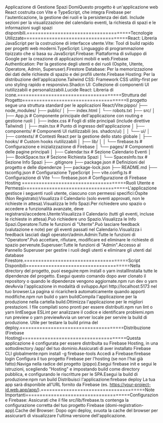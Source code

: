 Applicazione di Gestione Spazi DomiQuesto progetto è un'applicazione web React costruita con Vite e TypeScript, che integra Firebase per l'autenticazione, la gestione dei ruoli e la persistenza dei dati. Include sezioni per la visualizzazione del calendario eventi, la richiesta di spazi e le informazioni sugli spazi disponibili.=====================================Tecnologie Utilizzate=====================================React: Libreria JavaScript per la costruzione di interfacce utente.Vite: Tool di build rapido per progetti web moderni.TypeScript: Linguaggio di programmazione tipizzato che si basa su JavaScript.Firebase: Piattaforma di sviluppo di Google per la creazione di applicazioni mobili e web.Firebase Authentication: Per la gestione degli utenti e dei ruoli (Ospite, Utente, Operatore, Admin, Superuser).Firestore Database: Per la memorizzazione dei dati delle richieste di spazio e dei profili utente.Firebase Hosting: Per la distribuzione dell'applicazione.Tailwind CSS: Framework CSS utility-first per uno styling rapido e responsivo.Shadcn UI: Collezione di componenti UI riutilizzabili e personalizzabili.Lucide React: Libreria di icone.=====================================Struttura del Progetto=====================================Il progetto segue una struttura standard per le applicazioni React/Vite:pippo/
├── node_modules/
├── public/
│   ├── index.html
│   └── robots.txt
├── src/
│   ├── App.js              # Componente principale dell'applicazione con routing e gestione ruoli
│   ├── index.css           # Fogli di stile principali (include direttive Tailwind)
│   ├── main.tsx            # Punto di ingresso dell'applicazione
│   ├── components/         # Componenti UI riutilizzabili (es. shadcn/ui)
│   │   └── ui/
│   ├── contexts/           # Contesti React per la gestione dello stato globale
│   ├── hooks/              # Custom hooks riutilizzabili
│   ├── lib/
│   │   └── firebase.ts     # Configurazione e inizializzazione di Firebase
│   └── pages/              # Componenti delle pagine principali
│       ├── Calendar.tsx    # Sezione Calendario Eventi
│       ├── BookSpace.tsx   # Sezione Richiesta Spazi
│       └── SpacesInfo.tsx  # Sezione Info Spazi
├── .gitignore
├── package.json            # Definizioni del progetto e delle dipendenze
├── package-lock.json
├── README.md
├── tsconfig.json           # Configurazione TypeScript
├── vite.config.ts          # Configurazione di Vite
└── firebase.json           # Configurazione di Firebase Hosting
=====================================Ruoli Utente e Permessi=====================================L'applicazione gestisce i seguenti ruoli utente, ciascuno con permessi specifici:Ospite (Non Registrato):Visualizza il Calendario (solo eventi approvati, non le richieste in attesa).Visualizza le Info Spazi.Per richiedere uno spazio o accedere a funzionalità avanzate, deve registrarsi/accedere.Utente:Visualizza il Calendario (tutti gli eventi, incluse le richieste in attesa).Può richiedere uno Spazio.Visualizza le Info Spazi.Operatore:Tutte le funzioni di "Utente".Può lasciare feedback (valutazione e note) per gli eventi passati nel Calendario.Visualizza i feedback lasciati dagli operatori/admin.Admin:Tutte le funzioni di "Operatore".Può accettare, rifiutare, modificare ed eliminare le richieste di spazio pervenute.Superuser:Tutte le funzioni di "Admin".Accesso al Pannello Superuser per gestire i ruoli degli utenti e eliminare gli utenti dal database Firestore.=====================================Script Disponibili=====================================Nella directory del progetto, puoi eseguire:npm install o yarn installInstalla tutte le dipendenze del progetto. Esegui questo comando dopo aver clonato il repository o quando le dipendenze vengono aggiornate.npm run dev o yarn devAvvia l'applicazione in modalità di sviluppo.Apri http://localhost:5173 nel tuo browser.La pagina si ricaricherà automaticamente quando apporti modifiche.npm run build o yarn buildCompila l'applicazione per la produzione nella cartella build.Ottimizza l'applicazione per le migliori prestazioni. I file compilati sono pronti per essere distribuiti.npm run lint o yarn lintEsegue ESLint per analizzare il codice e identificare problemi.npm run preview o yarn previewAvvia un server locale per servire la build di produzione. Utile per testare la build prima del deploy.=====================================Distribuzione (Firebase Hosting)=====================================Questa applicazione è configurata per essere distribuita su Firebase Hosting, in una sottodirectory /app/ del tuo dominio.Assicurati di aver installato Firebase CLI globalmente:npm install -g firebase-tools
Accedi a Firebase:firebase login
Configura il tuo progetto Firebase per l'hosting (se non l'hai già fatto):Naviga nella radice del progetto (pippo).Esegui firebase init e segui le istruzioni, scegliendo "Hosting" e impostando build come directory pubblica, e configurando le riscritture per le SPA.Esegui la build di produzione:npm run build
Distribuisci l'applicazione:firebase deploy
La tua app sarà disponibile all'URL fornito da Firebase (es. https://your-project-id.web.app/app/).=====================================Note Importanti=====================================Configurazione Firebase: Assicurati che il file src/lib/firebase.ts contenga la configurazione corretta del tuo progetto Firebase (domi-registration-app).Cache del Browser: Dopo ogni deploy, svuota la cache del browser per assicurarti di visualizzare l'ultima versione dell'applicazione.